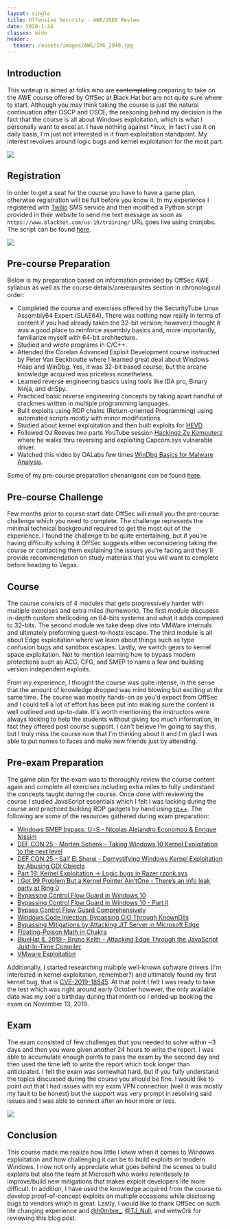 ```yaml
---
layout: single
title: Offensive Security - AWE/OSEE Review 
date: 2020-1-24
classes: wide
header:
  teaser: /assets/images/AWE/IMG_2949.jpg
---
```


Introduction
------------
This writeup is aimed at folks who are ~~contemplating~~ preparing to take on the AWE course offered by OffSec at Black Hat but are not quite sure where to start. Although you may think taking the course is just the natural continuation after OSCP and OSCE,  the reasoning behind my decision is the fact that the course is all about Windows exploitation, which is what I personally want to excel at. I have nothing against \*inux, in fact I use it on daily basis, I'm just not interested in it from exploitation standpoint. My interest revolves around logic bugs and kernel exploitation for the most part.

![](/assets/images/AWE/IMG_2949.jpg)

Registration
-------------
In order to get a seat for the course you have to have a game plan, otherwise registration will be full before you know it. In my experience I registered with [Twilio](https://www.twilio.com/) SMS service and then modified a Python script provided in their website to send me text message as soon as `https://www.blackhat.com/us-19/training/` URL goes live using cronjobs. The script can be found [here](https://gist.github.com/ihack4falafel/11387e6ec4e6381802c50cbf0dc58449).

![](/assets/images/AWE/BHReg.PNG)

Pre-course Preparation
----------------------
Below is my preparation based on information provided by OffSec AWE syllabus as well as the course details/prerequisites section in chronological order:

* Completed the course and exercises offered by the SecurityTube Linux Assembly64 Expert (SLAE64). There was nothing new really in terms of content if you had already taken the 32-bit version; however,I thought it was a good place to reinforce assembly basics and, more importantly, familiarize myself with 64-bit architecture.
* Studied and wrote programs in C/C++.
* Attended the Corelan Advanced Exploit Development course instructed by Peter Van Eeckhoutte where I learned great deal about Windows Heap and WinDbg. Yes, it was 32-bit based course, but the arcane knowledge acquired was priceless nonetheless.
* Learned reverse engineering basics using tools like IDA pro, Binary Ninja, and dnSpy.
* Practiced basic reverse engineering concepts by taking apart handful of crackmes written in multiple programming languages.
* Built exploits using ROP chains (Return-oriented Programming) using automated scripts mostly with minor modifications.
* Studied about kernel exploitation and then built exploits for [HEVD](https://github.com/hacksysteam/HackSysExtremeVulnerableDriver).
* Followed OJ Reeves two parts YouTube session [Hackingz Ze Komputerz](https://www.youtube.com/watch?v=pJZjWXxUEl4) where he walks thru reversing and exploiting Capcom.sys vulnerable driver.
* Watched this video by OALabs few times [WinDbg Basics for Malware Analysis](https://www.youtube.com/watch?v=QuFJpH3My7A).

Some of my pre-course preparation shenanigans can be found [here](https://github.com/ihack4falafel/OSEE). 

Pre-course Challenge
---------------------
Few months prior to course start date OffSec will email you the pre-course challenge which you need to complete. The challenge represents the minimal technical background required to get the most out of the experience. I found the challenge to be quite entertaining, but if you're having difficulty solving it OffSec suggests either reconsidering taking the course or contacting them explaining the issues you're facing and they'll provide recommendation on study materials that you will want to complete before heading to Vegas.

Course
------
The course consists of 4 modules that gets progressively harder with multiple exercises and extra miles (homework). The first module discusess in-depth custom shellcoding on 64-bits systems and what it adds compared to 32-bits. The second module we take deep dive into VMWare internals and ultimately preforming guest-to-hosts escape. The third module is all about Edge exploitation where we learn about things such as type confusion bugs and sandbox escapes. Lastly, we switch gears to kernel space exploitation. Not to mention learning how to bypass modern protections such as ACG, CFG, and SMEP to name a few and building version independent exploits.

From my experience, I thought the course was quite intense, in the sense that the amount of knowledge dropped was mind blowing but exciting at the same time. The course was mostly hands-on as you'd expect from OffSec and I could tell a lot of effort has been put into making sure the content is well outlined and up-to-date. It's worth mentioning the instructors were always looking to help the students without giving too much information, in fact they offered post course support. I can't believe I'm going to say this, but I truly miss the course now that I'm thinking about it and I'm glad I was able to put names to faces and make new friends just by attending. 

Pre-exam Preparation
---------------------
The game plan for the exam was to thoroughly review the course content again and complete all exercises including extra miles to fully understand the concepts taught during the course. Once done with reviewing the course I studied JavaScript essentials which I felt I was lacking during the course and practiced building ROP gadgets by hand using [rp++](https://github.com/0vercl0k/rp). The following are some of the resources gathered during exam preparation:

* [Windows SMEP bypass: U=S - Nicolas Alejandro Economou & Enrique Nissim](https://www.youtube.com/watch?v=QGf0-jHFulg&vl=en)
* [DEF CON 25 - Morten Schenk - Taking Windows 10 Kernel Exploitation to the next level](https://www.youtube.com/watch?v=Gu_5kkErQ6Y)
* [DEF CON 25 - Saif El Sherei - Demystifying Windows Kernel Exploitation by Abusing GDI Objects](https://www.youtube.com/watch?v=2chDv_wTymc)
* [Part 19: Kernel Exploitation -> Logic bugs in Razer rzpnk.sys](https://www.fuzzysecurity.com/tutorials/expDev/23.html)
* [I Got 99 Problem But a Kernel Pointer Ain’tOne - There’s an info leak party at Ring 0](https://recon.cx/2013/slides/Recon2013-Alex%20Ionescu-I%20got%2099%20problems%20but%20a%20kernel%20pointer%20ain%27t%20one.pdf)
* [Bypassing Control Flow Guard in Windows 10](https://improsec.com/tech-blog/bypassing-control-flow-guard-in-windows-10)
* [Bypassing Control Flow Guard in Windows 10 - Part II](https://improsec.com/tech-blog/bypassing-control-flow-guard-on-windows-10-part-ii)
* [Bypass Control Flow Guard Comprehensively](https://www.youtube.com/watch?v=K929gLPwlUs)
* [Windows Code Injection: Bypassing CIG Through KnownDlls](https://tyranidslair.blogspot.com/2019/08/windows-code-injection-bypassing-cig.html?m=1)
* [Bypassing Mitigations by Attacking JIT Server in Microsoft Edge](https://googleprojectzero.blogspot.com/2018/05/bypassing-mitigations-by-attacking-jit.html)
* [Floating-Poison Math in Chakra](https://www.thezdi.com/blog/2018/8/22/floating-poison-math-in-chakra)
* [BlueHat IL 2019 - Bruno Keith - Attacking Edge Through the JavaScript Just-In-Time Compiler](https://www.youtube.com/watch?v=lBL4KGIybWE)
* [VMware Exploitation](https://github.com/xairy/vmware-exploitation)

Additionally, I started researching multiple well-known software drivers (I'm interested in kernel exploitation, remember?) and ultimately found my first kernel bug, that is [CVE-2019-18845](https://cve.mitre.org/cgi-bin/cvename.cgi?name=CVE-2019-18845). At that point I felt I was ready to take the test which was right around early October however, the only available date was my son's birthday during that month so I ended up booking the exam on November 13, 2019.

Exam
----
The exam consisted of few challenges that you needed to solve within ~3 days and then you were given another 24 hours to write the report. I was able to accumulate enough points to pass the exam by the second day and then used the time left to write the report which took longer than anticipated. I felt the exam was somewhat hard, but if you fully understand the topics discussed during the course you should be fine. I would like to point out that I had issues with my exam VPN connection (well it was mostly my fault to be honest) but the support was very prompt in resolving said issues and I was able to connect after an hour more or less.

![](/assets/images/AWE/IMG_3292.JPG)

Conclusion
----------
This course made me realize how little I knew when it comes to Windows exploitation and how challenging it can be to build exploits on modern Windows. I now not only appreciate what goes behind the scenes to build exploits but also the team at Microsoft who works relentlessly to improve/build new mitigations that makes exploit developers life more difficult. In addition, I have used the knowledge acquired from the course to develop proof-of-concept exploits on multiple occasions while disclosing bugs to vendors which is great. Lastly, I would like to thank OffSec on such life changing experience and [@h0mbre_](https://twitter.com/h0mbre_), [@TJ_Null](https://twitter.com/TJ_Null), and wetw0rk for reviewing this blog post.
